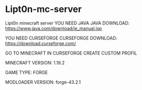# Lipt0n-mc-server
Lipt0n minecraft server 
YOU NEED JAVA
JAVA DOWNLOAD:
https://www.java.com/download/ie_manual.jsp

YOU NEED CURSEFORGE
CURSEFORGE DOWNLOAD:
https://download.curseforge.com/

GO TO MINECRAFT IN CURSEFORGE
CREATE CUSTOM PROFIL

MINECRAFT VERSION:
1.19.2

GAME TYPE:
FORGE

MODLOADER VERSION:
forge-43.2.1
